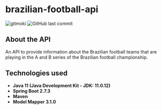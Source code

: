 # brazilian-football-api

![gitmoki](https://img.shields.io/badge/gitmoji-%20😜%20😍-FFDD67.svg?style=flat-square)
![GitHub last commit](https://img.shields.io/github/last-commit/devluansouza/brazilian-football-api)

## About the API

An API to provide information about the Brazilian football teams that are playing in the A and B series of the Brazilian football championship.
## Technologies used

* **Java 11 (Java Development Kit - JDK: 11.0.12)**
* **Spring Boot 2.7.3**
* **Maven**
* **Model Mapper 3.1.0**